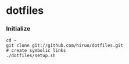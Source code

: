 # dotfiles

### Initialize

    cd ~
    git clone git://github.com/hiruo/dotfiles.git
    # create symbolic links
    ./dotfiles/setup.sh

